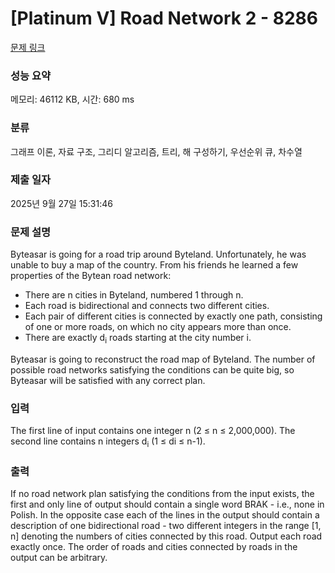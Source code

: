 # [Platinum V] Road Network 2 - 8286 

[문제 링크](https://www.acmicpc.net/problem/8286) 

### 성능 요약

메모리: 46112 KB, 시간: 680 ms

### 분류

그래프 이론, 자료 구조, 그리디 알고리즘, 트리, 해 구성하기, 우선순위 큐, 차수열

### 제출 일자

2025년 9월 27일 15:31:46

### 문제 설명

<p>Byteasar is going for a road trip around Byteland. Unfortunately, he was unable to buy a map of the country. From his friends he learned a few properties of the Bytean road network:</p>

<ul>
	<li>There are n cities in Byteland, numbered 1 through n.</li>
	<li>Each road is bidirectional and connects two different cities.</li>
	<li>Each pair of different cities is connected by exactly one path, consisting of one or more roads, on which no city appears more than once.</li>
	<li>There are exactly d<sub>i</sub> roads starting at the city number i.</li>
</ul>

<p>Byteasar is going to reconstruct the road map of Byteland. The number of possible road networks satisfying the conditions can be quite big, so Byteasar will be satisfied with any correct plan.</p>

### 입력 

 <p>The first line of input contains one integer n (2 ≤ n ≤ 2,000,000). The second line contains n integers d<sub>i</sub> (1 ≤ di ≤ n-1).</p>

### 출력 

 <p>If no road network plan satisfying the conditions from the input exists, the first and only line of output should contain a single word BRAK - i.e., none in Polish. In the opposite case each of the lines in the output should contain a description of one bidirectional road - two different integers in the range [1, n] denoting the numbers of cities connected by this road. Output each road exactly once. The order of roads and cities connected by roads in the output can be arbitrary.</p>

